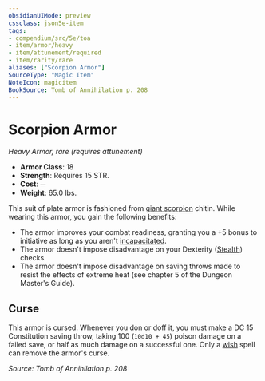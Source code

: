 ```yaml
---
obsidianUIMode: preview
cssclass: json5e-item
tags:
- compendium/src/5e/toa
- item/armor/heavy
- item/attunement/required
- item/rarity/rare
aliases: ["Scorpion Armor"]
SourceType: "Magic Item"
NoteIcon: magicitem
BookSource: Tomb of Annihilation p. 208
---
```

# Scorpion Armor
*Heavy Armor, rare (requires attunement)*  

- **Armor Class**: 18
- **Strength**: Requires 15 STR.
- **Cost**: ⏤
- **Weight**: 65.0 lbs.

This suit of plate armor is fashioned from [giant scorpion](/2-Mechanics/CLI/bestiary/beast/giant-scorpion.md) chitin. While wearing this armor, you gain the following benefits:

- The armor improves your combat readiness, granting you a +5 bonus to initiative as long as you aren't [incapacitated](/2-Mechanics/CLI/rules/conditions.md#incapacitated).  
- The armor doesn't impose disadvantage on your Dexterity ([Stealth](/2-Mechanics/CLI/rules/skills.md#Stealth)) checks.  
- The armor doesn't impose disadvantage on saving throws made to resist the effects of extreme heat (see chapter 5 of the Dungeon Master's Guide).  

## Curse

This armor is cursed. Whenever you don or doff it, you must make a DC 15 Constitution saving throw, taking 100 (`10d10 + 45`) poison damage on a failed save, or half as much damage on a successful one. Only a [wish](/2-Mechanics/CLI/spells/wish.md) spell can remove the armor's curse.

*Source: Tomb of Annihilation p. 208*